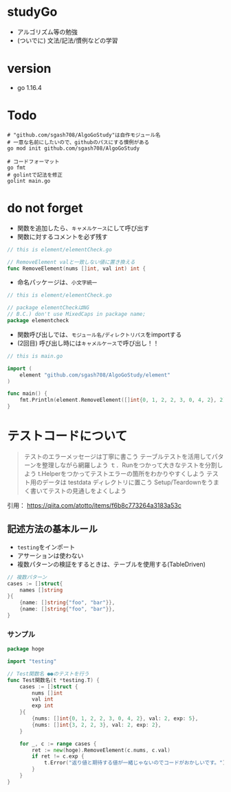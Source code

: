 # studyGo
* アルゴリズム等の勉強
* (ついでに) 文法/記法/慣例などの学習

# version
* go 1.16.4

# Todo

```bash:最初にやること
# "github.com/sgash708/AlgoGoStudy"は自作モジュール名
# 一意な名前にしたいので、githubのパスにする慣例がある
go mod init github.com/sgash708/AlgoGoStudy
```

```bash:ファイル追加時にやること
# コードフォーマット
go fmt
# golintで記法を修正
golint main.go
```

# do not forget

* 関数を追加したら、<code>キャメルケース</code>にして呼び出す
* 関数に対するコメントを必ず残す
```go:element/elementCheck.go
// this is element/elementCheck.go

// RemoveElement valと一致しない値に置き換える
func RemoveElement(nums []int, val int) int {
```

* 命名パッケージは、<code>小文字統一</code>
```go:element/elementCheck.go
// this is element/elementCheck.go

// package elementCheckはNG
// B.C.) don't use MixedCaps in package name;
package elementcheck
```

* 関数呼び出しでは、<code>モジュール名/ディレクトリパス</code>をimportする
* (2回目) 呼び出し時には<code>キャメルケース</code>で呼び出し！！
```go:main.go
// this is main.go

import (
	element "github.com/sgash708/AlgoGoStudy/element"
)

func main() {
	fmt.Println(element.RemoveElement([]int{0, 1, 2, 2, 3, 0, 4, 2}, 2))
}
```

# テストコードについて

> テストのエラーメッセージは丁寧に書こう
 テーブルテストを活用してパターンを整理しながら網羅しよう
 ｔ．Runをつかって大きなテストを分割しよう
 t.Helperをつかってテストエラーの箇所をわかりやすくしよう
 テスト用のデータは testdata ディレクトリに置こう
 Setup/Teardownをうまく書いてテストの見通しをよくしよう

引用： https://qiita.com/atotto/items/f6b8c773264a3183a53c

## 記述方法の基本ルール
* <code>testing</code>をインポート
* アサーションは使わない
* 複数パターンの検証をするときは、テーブルを使用する(TableDriven)
```go
// 複数パターン
cases := []struct{
	names []string
}{
	{name: []string{"foo", "bar"}},
	{name: []string{"foo", "bar"}},
}
```

### サンプル

```go
package hoge

import "testing"

// Test関数名 ●●のテストを行う
func Test関数名(t *testing.T) {
	cases := []struct {
		nums []int
		val int
		exp int
	}{
		{nums: []int{0, 1, 2, 2, 3, 0, 4, 2}, val: 2, exp: 5},
		{nums: []int{3, 2, 2, 3}, val: 2, exp: 2},
	}

	for _, c := range cases {
		ret := new(hoge).RemoveElement(c.nums, c.val)
		if ret != c.exp {
			t.Error("返り値と期待する値が一緒じゃないのでコードがおかしいです。")
		}
	}
}
```